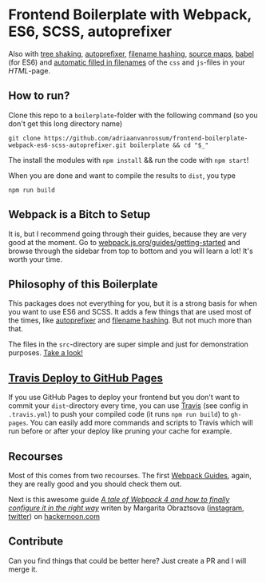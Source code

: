 # Frontend Boilerplate with Webpack, ES6, SCSS, autoprefixer

Also with [tree shaking](https://webpack.js.org/guides/tree-shaking/), [autoprefixer](https://github.com/postcss/autoprefixer), [filename hashing](https://github.com/webpack-contrib/mini-css-extract-plugin#long-term-caching), [source maps](https://webpack.js.org/configuration/devtool/), [babel](https://babeljs.io/) (for ES6) and [automatic filled in filenames](https://github.com/jantimon/html-webpack-plugin) of the `css` and `js`-files in your _HTML_-page.

## How to run?

Clone this repo to a `boilerplate`-folder with the following command (so you don't get this long directory name)

```
git clone https://github.com/adriaanvanrossum/frontend-boilerplate-webpack-es6-scss-autoprefixer.git boilerplate && cd "$_"
```

The install the modules with `npm install` && run the code with `npm start`!

When you are done and want to compile the results to `dist`, you type

```
npm run build
```

## Webpack is a Bitch to Setup
It is, but I recommend going through their guides, because they are very good at the moment. Go to [webpack.js.org/guides/getting-started](https://webpack.js.org/guides/getting-started) and browse through the sidebar from top to bottom and you will learn a lot! It's worth your time.

## Philosophy of this Boilerplate
This packages does not everything for you, but it is a strong basis for when you want to use ES6 and SCSS. It adds a few things that are used most of the times, like [autoprefixer](https://github.com/postcss/autoprefixer) and [filename hashing](https://github.com/webpack-contrib/mini-css-extract-plugin#long-term-caching). But not much more than that.

The files in the `src`-directory are super simple and just for demonstration purposes. [Take a look!](/src)

## [Travis Deploy to GitHub Pages](https://docs.travis-ci.com/user/deployment/pages/)
If you use GitHub Pages to deploy your frontend but you don't want to commit your `dist`-directory every time, you can use [Travis](https://docs.travis-ci.com/user/deployment/pages/) (see config in `.travis.yml`) to push your compiled code (it runs `npm run build`) to `gh-pages`. You can easily add more commands and scripts to Travis which will run before or after your deploy like pruning your cache for example.

## Recourses
Most of this comes from two recourses. The first [Webpack Guides](https://webpack.js.org/guides), again, they are really good and you should check them out.

Next is this awesome guide _[A tale of Webpack 4 and how to finally configure it in the right way](https://hackernoon.com/a-tale-of-webpack-4-and-how-to-finally-configure-it-in-the-right-way-4e94c8e7e5c1)_ writen by Margarita Obraztsova ([instagram](https://www.instagram.com/riittagirl), [twitter](https://twitter.com/riittagirl)) on [hackernoon.com](https://hackernoon.com/a-tale-of-webpack-4-and-how-to-finally-configure-it-in-the-right-way-4e94c8e7e5c1)

## Contribute
Can you find things that could be better here? Just create a PR and I will merge it.
